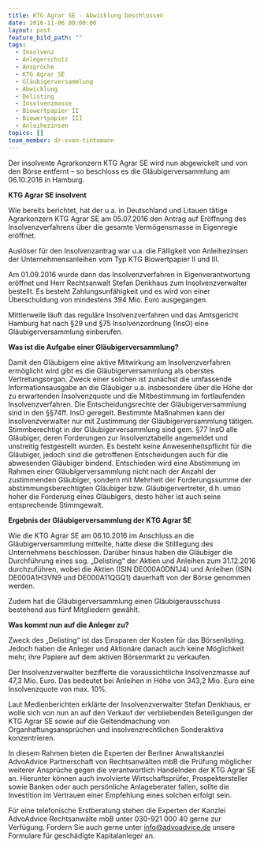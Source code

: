 ```yaml
---
title: KTG Agrar SE - Abwicklung beschlossen
date: 2016-11-06 00:00:00
layout: post
feature_bild_path: ""
tags:
  - Insolvenz
  - Anlegerschutz
  - Ansprüche
  - KTG Agrar SE
  - Gläubigerversammlung
  - Abwicklung
  - Delisting
  - Insolvenzmasse
  - Biowertpapier II
  - Biowertpapier III
  - Anleihezinsen
topics: []
team_member: dr-sven-tintemann
---
```



Der insolvente Agrarkonzern KTG Agrar SE wird nun abgewickelt und von den Börse entfernt – so beschloss es die Gläubigerversammlung am 06.10.2016 in Hamburg.

**KTG Agrar SE insolvent**

Wie bereits berichtet, hat der u.a. in Deutschland und Litauen tätige Agrarkonzern KTG Agrar SE am 05.07.2016 den Antrag auf Eröffnung des Insolvenzverfahrens über die gesamte Vermögensmasse in Eigenregie eröffnet.

Auslöser für den Insolvenzantrag war u.a. die Fälligkeit von Anleihezinsen der Unternehmensanleihen vom Typ KTG Biowertpapier II und III.

Am 01.09.2016 wurde dann das Insolvenzverfahren in Eigenverantwortung eröffnet und Herr Rechtsanwalt Stefan Denkhaus zum Insolvenzverwalter bestellt. Es besteht Zahlungsunfähigkeit und es wird von einer Überschuldung von mindestens 394 Mio. Euro ausgegangen.

Mittlerweile läuft das reguläre Insolvenzverfahren und das Amtsgericht Hamburg hat nach §29 und §75 Insolvenzordnung (InsO) eine Gläubigerversammlung einberufen.

**Was ist die Aufgabe einer Gläubigerversammlung?**

Damit den Gläubigern eine aktive Mitwirkung am Insolvenzverfahren ermöglicht wird gibt es die Gläubigerversammlung als oberstes Vertretungsorgan. Zweck einer solchen ist zunächst die umfassende Informationsausgabe an die Gläubiger u.a. insbesondere über die Höhe der zu erwartenden Insolvenzquote und die Mitbestimmung im fortlaufenden Insolvenzverfahren. Die Entscheidungsrechte der Gläubigerversammlung sind in den §§74ff. InsO geregelt. Bestimmte Maßnahmen kann der Insolvenzverwalter nur mit Zustimmung der Gläubigerversammlung tätigen. Stimmberechtigt in der Gläubigerversammlung sind gem. §77 InsO alle Gläubiger, deren Forderungen zur Insolvenztabelle angemeldet und unstreitig festgestellt wurden. Es besteht keine Anwesenheitspflicht für die Gläubiger, jedoch sind die getroffenen Entscheidungen auch für die abwesenden Gläubiger bindend. Entschieden wird eine Abstimmung im Rahmen einer Gläubigerversammlung nicht nach der Anzahl der zustimmenden Gläubiger, sondern mit Mehrheit der Forderungssumme der abstimmungsberechtigten Gläubiger bzw. Gläubigervertreter, d.h. umso hoher die Forderung eines Gläubigers, desto höher ist auch seine entsprechende Stimmgewalt.

**Ergebnis der Gläubigerversammlung der KTG Agrar SE**

Wie die KTG Agrar SE am 06.10.2016 im Anschluss an die Gläubigerversammlung mitteilte, hatte diese die Stilllegung des Unternehmens beschlossen. Darüber hinaus haben die Gläubiger die Durchführung eines sog. „Delisting“ der Aktien und Anleihen zum 31.12.2016 durchzuführen, wobei die Aktien (ISIN DE000A0DN1J4) und Anleihen (ISIN DE000A1H3VN9 und DE000A11QGQ1) dauerhaft von der Börse genommen werden.

Zudem hat die Gläubigerversammlung einen Gläubigerausschuss bestehend aus fünf Mitgliedern gewählt.

**Was kommt nun auf die Anleger zu?**

Zweck des „Delisting“ ist das Einsparen der Kosten für das Börsenlisting. Jedoch haben die Anleger und Aktionäre danach auch keine Möglichkeit mehr, ihre Papiere auf dem aktiven Börsenmarkt zu verkaufen.

Der Insolvenzverwalter bezifferte die voraussichtliche Insolvenzmasse auf 47,3 Mio. Euro. Das bedeutet bei Anleihen in Höhe von 343,2 Mio. Euro eine Insolvenzquote von max. 10%.

Laut Medienberichten erklärte der Insolvenzverwalter Stefan Denkhaus, er wolle sich von nun an auf den Verkauf der verbliebenden Beteiligungen der KTG Agrar SE sowie auf die Geltendmachung von Organhaftungsansprüchen und insolvenzrechtlichen Sonderaktiva konzentrieren.

In diesem Rahmen bieten die Experten der Berliner Anwaltskanzlei AdvoAdvice Partnerschaft von Rechtsanwälten mbB die Prüfung möglicher weiterer Ansprüche gegen die verantwortlich Handelnden der KTG Agrar SE an. Hierunter können auch involvierte Wirtschaftsprüfer, Prospektersteller sowie Banken oder auch persönliche Anlageberater fallen, sollte die Investition im Vertrauen einer Empfehlung eines solchen erfolgt sein.

Für eine telefonische Erstberatung stehen die Experten der Kanzlei AdvoAdvice Rechtsanwälte mbB unter 030-921 000 40 gerne zur Verfügung. Fordern Sie auch gerne unter info@advoadvice.de unsere Formulare für geschädigte Kapitalanleger an.